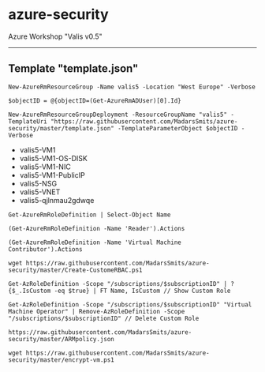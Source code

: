 # azure-security
Azure Workshop "Valis v0.5"

---------------
Template "template.json"
---------------
```
New-AzureRmResourceGroup -Name valis5 -Location "West Europe" -Verbose
```
```
$objectID = @{objectID=(Get-AzureRmADUser)[0].Id}
```
```
New-AzureRmResourceGroupDeployment -ResourceGroupName "valis5" -TemplateUri "https://raw.githubusercontent.com/MadarsSmits/azure-security/master/template.json" -TemplateParameterObject $objectID -Verbose
```

- valis5-VM1
- valis5-VM1-OS-DISK
- valis5-VM1-NIC
- valis5-VM1-PublicIP
- valis5-NSG
- valis5-VNET
- valis5-qjlnmau2gdwqe

```
Get-AzureRmRoleDefinition | Select-Object Name
```
```
(Get-AzureRmRoleDefinition -Name 'Reader').Actions
```
```
(Get-AzureRmRoleDefinition -Name 'Virtual Machine Contributor').Actions
```
```
wget https://raw.githubusercontent.com/MadarsSmits/azure-security/master/Create-CustomeRBAC.ps1
```
```
Get-AzRoleDefinition -Scope "/subscriptions/$subscriptionID" | ? {$_.IsCustom -eq $true} | FT Name, IsCustom // Show Custom Role
```
```
Get-AzRoleDefinition -Scope "/subscriptions/$subscriptionID" "Virtual Machine Operator" | Remove-AzRoleDefinition -Scope "/subscriptions/$subscriptionID" // Delete Custom Role
```
```
https://raw.githubusercontent.com/MadarsSmits/azure-security/master/ARMpolicy.json
```
```
wget https://raw.githubusercontent.com/MadarsSmits/azure-security/master/encrypt-vm.ps1
```